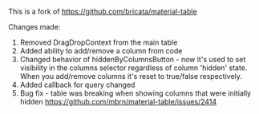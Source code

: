This is a fork of https://github.com/bricata/material-table

Changes made:

1. Removed DragDropContext from the main table
1. Added ability to add/remove a column from code
1. Changed behavior of hiddenByColumnsButton - now it's used to set visibility in the columns selector regardless of column 'hidden' state. When you add/remove columns it's reset to true/false respectively.
1. Added callback for query changed
1. Bug fix - table was breaking when showing columns that were initially hidden https://github.com/mbrn/material-table/issues/2414
